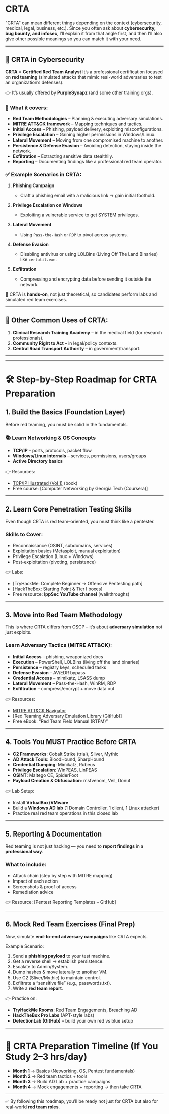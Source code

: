 # CRTA
"CRTA" can mean different things depending on the context (cybersecurity, medical, legal, business, etc.). Since you often ask about **cybersecurity, bug bounty, and infosec**, I’ll explain it from that angle first, and then I’ll also give other possible meanings so you can match it with your need.

---

## 🔐 CRTA in **Cybersecurity**

**CRTA** = **Certified Red Team Analyst**
It’s a professional certification focused on **red teaming** (simulated attacks that mimic real-world adversaries to test an organization’s defenses).

👉 It’s usually offered by **PurpleSynapz** (and some other training orgs).

### 📘 What it covers:

* **Red Team Methodologies** – Planning & executing adversary simulations.
* **MITRE ATT\&CK framework** – Mapping techniques and tactics.
* **Initial Access** – Phishing, payload delivery, exploiting misconfigurations.
* **Privilege Escalation** – Gaining higher permissions in Windows/Linux.
* **Lateral Movement** – Moving from one compromised machine to another.
* **Persistence & Defense Evasion** – Avoiding detection, staying inside the network.
* **Exfiltration** – Extracting sensitive data stealthily.
* **Reporting** – Documenting findings like a professional red team operator.

### ✅ Example Scenarios in CRTA:

1. **Phishing Campaign**

   * Craft a phishing email with a malicious link → gain initial foothold.

2. **Privilege Escalation on Windows**

   * Exploiting a vulnerable service to get SYSTEM privileges.

3. **Lateral Movement**

   * Using `Pass-the-Hash` or `RDP` to pivot across systems.

4. **Defense Evasion**

   * Disabling antivirus or using LOLBins (Living Off The Land Binaries) like `certutil.exe`.

5. **Exfiltration**

   * Compressing and encrypting data before sending it outside the network.

📌 CRTA is **hands-on**, not just theoretical, so candidates perform labs and simulated red team exercises.

---

## 🏥 Other Common Uses of CRTA:

1. **Clinical Research Training Academy** – in the medical field (for research professionals).
2. **Community Right to Act** – in legal/policy contexts.
3. **Central Road Transport Authority** – in government/transport.

---

---

# 🛠️ Step-by-Step Roadmap for CRTA Preparation

## **1. Build the Basics (Foundation Layer)**

Before red teaming, you must be solid in the fundamentals.

### 📚 Learn Networking & OS Concepts

* **TCP/IP** – ports, protocols, packet flow
* **Windows/Linux internals** – services, permissions, users/groups
* **Active Directory basics**

👉 Resources:

* [TCP/IP Illustrated (Vol 1)](https://www.amazon.com/TCP-Illustrated-Vol-Addison-Wesley/dp/0321336313) (book)
* Free course: \[Computer Networking by Georgia Tech (Coursera)]

---

## **2. Learn Core Penetration Testing Skills**

Even though CRTA is red team–oriented, you must think like a pentester.

### Skills to Cover:

* Reconnaissance (OSINT, subdomains, services)
* Exploitation basics (Metasploit, manual exploitation)
* Privilege Escalation (Linux + Windows)
* Post-exploitation (pivoting, persistence)

👉 Labs:

* \[TryHackMe: Complete Beginner → Offensive Pentesting path]
* \[HackTheBox: Starting Point & Tier I boxes]
* Free resource: **IppSec YouTube channel** (walkthroughs)

---

## **3. Move into Red Team Methodology**

This is where CRTA differs from OSCP – it’s about **adversary simulation** not just exploits.

### Learn Adversary Tactics (MITRE ATT\&CK):

* **Initial Access** – phishing, weaponized docs
* **Execution** – PowerShell, LOLBins (living off the land binaries)
* **Persistence** – registry keys, scheduled tasks
* **Defense Evasion** – AV/EDR bypass
* **Credential Access** – mimikatz, LSASS dump
* **Lateral Movement** – Pass-the-Hash, WinRM, RDP
* **Exfiltration** – compress/encrypt + move data out

👉 Resources:

* [MITRE ATT\&CK Navigator](https://attack.mitre.org/)
* \[Red Teaming Adversary Emulation Library (GitHub)]
* Free eBook: “Red Team Field Manual (RTFM)”

---

## **4. Tools You MUST Practice Before CRTA**

* **C2 Frameworks**: Cobalt Strike (trial), Sliver, Mythic
* **AD Attack Tools**: BloodHound, SharpHound
* **Credential Dumping**: Mimikatz, Rubeus
* **Privilege Escalation**: WinPEAS, LinPEAS
* **OSINT**: Maltego CE, SpiderFoot
* **Payload Creation & Obfuscation**: msfvenom, Veil, Donut

👉 Lab Setup:

* Install **VirtualBox/VMware**
* Build a **Windows AD lab** (1 Domain Controller, 1 client, 1 Linux attacker)
* Practice real red team operations in this closed lab

---

## **5. Reporting & Documentation**

Red teaming is not just hacking — you need to **report findings** in a **professional way**.

### What to include:

* Attack chain (step by step with MITRE mapping)
* Impact of each action
* Screenshots & proof of access
* Remediation advice

👉 Resource: \[Pentest Reporting Templates – GitHub]

---

## **6. Mock Red Team Exercises (Final Prep)**

Now, simulate **end-to-end adversary campaigns** like CRTA expects.

Example Scenario:

1. Send a **phishing payload** to your test machine.
2. Get a reverse shell → establish persistence.
3. Escalate to Admin/System.
4. Dump hashes & move laterally to another VM.
5. Use C2 (Sliver/Mythic) to maintain control.
6. Exfiltrate a “sensitive file” (e.g., passwords.txt).
7. Write a **red team report**.

👉 Practice on:

* **TryHackMe Rooms**: Red Team Engagements, Breaching AD
* **HackTheBox Pro Labs** (APT-style labs)
* **DetectionLab (GitHub)** – build your own red vs blue setup

---

# 🎯 CRTA Preparation Timeline (If You Study 2–3 hrs/day)

* **Month 1** → Basics (Networking, OS, Pentest fundamentals)
* **Month 2** → Red team tactics + tools
* **Month 3** → Build AD Lab + practice campaigns
* **Month 4** → Mock engagements + reporting → then take CRTA

---

✅ By following this roadmap, you’ll be ready not just for CRTA but also for real-world **red team roles**.




